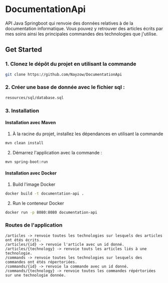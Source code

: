 # DocumentationApi

API Java Springboot qui renvoie des données relatives à de la documentation informatique.
Vous pouvez y retrouver des articles écrits par mes soins ainsi les principales commandes des technologies que j'utilise.

## Get Started

### 1. Clonez le dépôt du projet en utilisant la commande

```bash
git clone https://github.com/Nayzow/DocumentationApi
```

### 2. Créer une base de donnée avec le fichier sql :

```bash
resources/sql/database.sql
```

### 3. Installation

#### Installation avec Maven

1. À la racine du projet, installez les dépendances en utilisant la commande

```bash
mvn clean install
```

2. Démarrez l'application avec la commande :

```bash
mvn spring-boot:run
```

#### Installation avec Docker

1. Build l'image Docker

```bash
docker build -t documentation-api .
```

2. Run le conteneur Docker

```bash
docker run -p 8080:8080 documentation-api
```

### Routes de l'application

```
/articles -> renvoie toutes les technologies sur lesquels des articles ont étés écrits.
/articles/{id} -> renvoie l'article avec un id donné.
/articles/{technology} -> renvoie touts les articles liés à une technologie.
/commands -> renvoie toutes les technologies sur lesquels des commandes ont étés répertoriées.
/commands/{id} -> renvoie la commande avec un id donné.
/commands/{technology} -> renvoie toutes les commandes répértoriées sur une technologie donnée.
```
